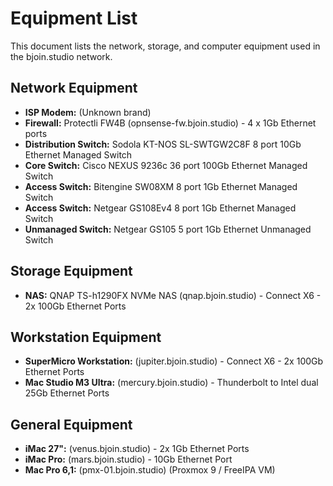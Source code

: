 # Equipment List

This document lists the network, storage, and computer equipment used in the bjoin.studio network.

## Network Equipment

*   **ISP Modem:** (Unknown brand)
*   **Firewall:** Protectli FW4B (opnsense-fw.bjoin.studio) - 4 x 1Gb Ethernet ports
*   **Distribution Switch:** Sodola KT-NOS SL-SWTGW2C8F 8 port 10Gb Ethernet Managed Switch
*   **Core Switch:** Cisco NEXUS 9236c 36 port 100Gb Ethernet Managed Switch
*   **Access Switch:** Bitengine SW08XM 8 port 1Gb Ethernet Managed Switch
*   **Access Switch:** Netgear GS108Ev4 8 port 1Gb Ethernet Managed Switch
*   **Unmanaged Switch:** Netgear GS105 5 port 1Gb Ethernet Unmanaged Switch

## Storage Equipment

*   **NAS:** QNAP TS-h1290FX NVMe NAS (qnap.bjoin.studio) - Connect X6 - 2x 100Gb Ethernet Ports

## Workstation Equipment

*   **SuperMicro Workstation:** (jupiter.bjoin.studio) - Connect X6 - 2x 100Gb Ethernet Ports
*   **Mac Studio M3 Ultra:** (mercury.bjoin.studio) - Thunderbolt to Intel dual 25Gb Ethernet Ports

## General Equipment

*   **iMac 27":** (venus.bjoin.studio) - 2x 1Gb Ethernet Ports
*   **iMac Pro:** (mars.bjoin.studio) - 10Gb Ethernet Port
*   **Mac Pro 6,1:** (pmx-01.bjoin.studio) (Proxmox 9 / FreeIPA VM)
